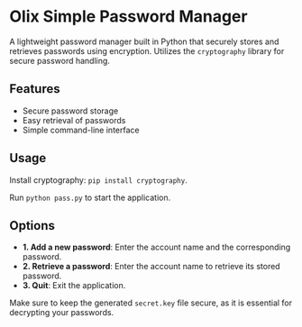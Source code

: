 # Olix Simple Password Manager

A lightweight password manager built in Python that securely stores and retrieves passwords using encryption. Utilizes the `cryptography` library for secure password handling.

## Features
- Secure password storage
- Easy retrieval of passwords
- Simple command-line interface

## Usage
Install cryptography: `pip install cryptography`.

Run `python pass.py` to start the application.

## Options
- **1. Add a new password**: Enter the account name and the corresponding password.
- **2. Retrieve a password**: Enter the account name to retrieve its stored password.
- **3. Quit**: Exit the application.

Make sure to keep the generated `secret.key` file secure, as it is essential for decrypting your passwords.

